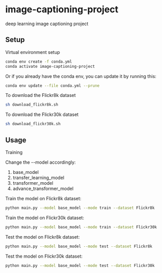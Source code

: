 # image-captioning-project
deep learning image captioning project 

## Setup

Virtual environment setup
```bash
conda env create -f conda.yml
conda activate image-captioning-project
```

Or if you already have the conda env, you can update it by running this:
```bash
conda env update --file conda.yml --prune
```
To download the Flickr8k dataset
```bash
sh download_flickr8k.sh
```

To download the Flickr30k dataset
```bash
sh download_flickr30k.sh
```

## Usage

Training

Change the --model accordingly:
1. base_model
2. transfer_learning_model
3. transformer_model
4. advance_transformer_model

Train the model on Flickr8k dataset:
```bash
python main.py --model base_model --mode train --dataset Flickr8k 
```

Train the model on Flickr30k dataset:
```bash
python main.py --model base_model --mode train --dataset Flickr30k
```

Test the model on Flickr8k dataset:
```bash
python main.py --model base_model --mode test --dataset Flickr8k
```

Test the model on Flickr30k dataset:
```bash
python main.py --model base_model --mode test --dataset Flickr30k
```